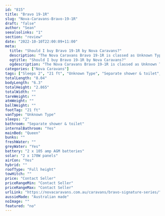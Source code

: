 ```yaml
---
id: "815"
title: "Bravo 19-1R"
slug: "Nova-Caravans-Bravo-19-1R"
draft: "false"
author: "Sean"
seealsolinks: "1"
section: "review"
date: "2022-10-10T22:00:09+11:00"
meta:
  title: "Should I buy Bravo 19-1R by Nova Caravans?"
  description: "The Nova Caravans Bravo 19-1R is classed as Unknown Type, and sleeps 2 people. It is Australian made and comes in at 21 ft. It generally has Separate shower & toilet."
  ogtitle: "Should I buy Bravo 19-1R by Nova Caravans?"
  ogdescription: "The Nova Caravans Bravo 19-1R is classed as Unknown Type, and sleeps 2 people. It is Australian made and comes in at 21 ft. It generally has Separate shower & toilet."
categories: ["Nova Caravans"]
tags: ["Sleeps 2", "21 ft", "Unknown Type", "Separate shower & toilet", "Full height", "Price Unknown"]
totalLength: "8.04"
bodyLength: "6.3"
totalHeight: "2.865"
totalWidth: ""
tareWeight: ""
atmWeight: ""
ballWeight: ""
footTag: "21 ft"
vanType: "Unknown Type"
sleeps: "2"
bathroom: "Separate shower & toilet"
internalBathroom: "Yes"
mainBed: "Queen"
bunks: ""
freshWater: ""
greyWater: "Yes"
battery: "2 x 105 amp AGM batteries"
solar: "2 x 170W panels"
airCon: "Yes"
hybrid: ""
roofType: "Full height"
towHitch: ""
price: "Contact Seller"
priceRangeMin: "Contact Seller"
priceRangeMax: "Contact Seller"
urlLink: "https://novacaravans.com.au/caravans/bravo-signature-series/"
aussieMade: "Australian made"
noImage: ""
featured: "no"
---
```

